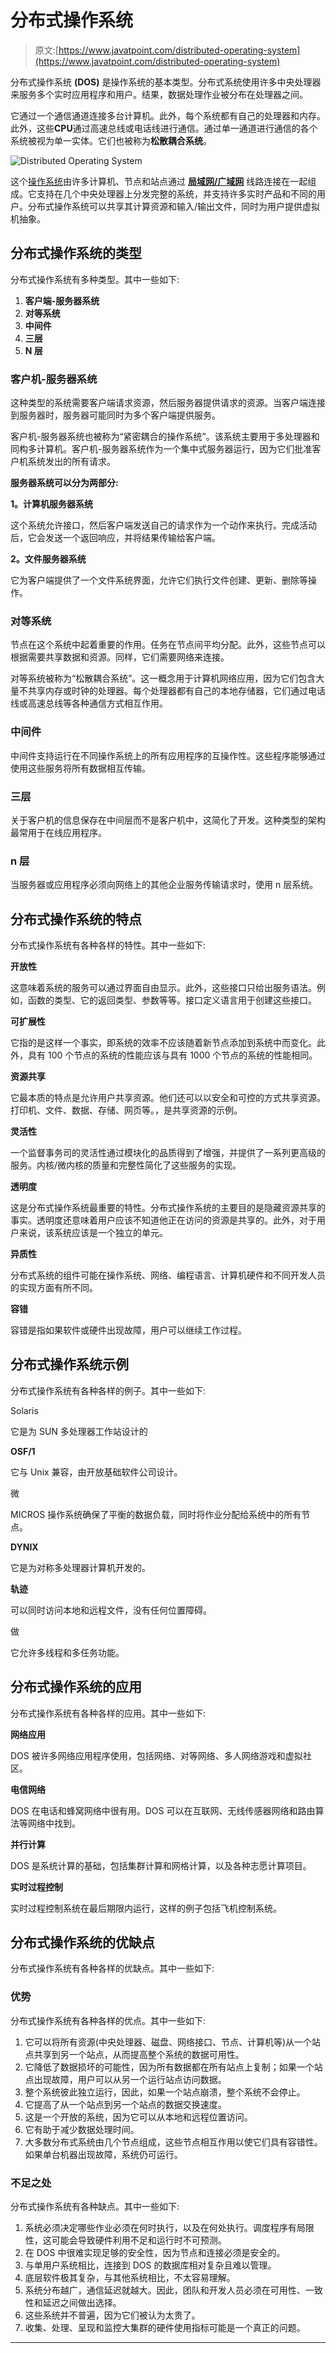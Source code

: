 # 分布式操作系统

> 原文:[https://www.javatpoint.com/distributed-operating-system](https://www.javatpoint.com/distributed-operating-system)

分布式操作系统 **(DOS)** 是操作系统的基本类型。分布式系统使用许多中央处理器来服务多个实时应用程序和用户。结果，数据处理作业被分布在处理器之间。

它通过一个通信通道连接多台计算机。此外，每个系统都有自己的处理器和内存。此外，这些**CPU**通过高速总线或电话线进行通信。通过单一通道进行通信的各个系统被视为单一实体。它们也被称为**松散耦合系统**。

![Distributed Operating System](../Images/16e17ffdbe636a8d87aeab155854ad06.png)

这个[操作系统](https://www.javatpoint.com/os-tutorial)由许多计算机、节点和站点通过 [**局域网/广域网**](https://www.javatpoint.com/lan-vs-wan) 线路连接在一起组成。它支持在几个中央处理器上分发完整的系统，并支持许多实时产品和不同的用户。分布式操作系统可以共享其计算资源和输入/输出文件，同时为用户提供虚拟机抽象。

## 分布式操作系统的类型

分布式操作系统有多种类型。其中一些如下:

1.  **客户端-服务器系统**
2.  **对等系统**
3.  **中间件**
4.  **三层**
5.  **N 层**

### 客户机-服务器系统

这种类型的系统需要客户端请求资源，然后服务器提供请求的资源。当客户端连接到服务器时，服务器可能同时为多个客户端提供服务。

客户机-服务器系统也被称为“紧密耦合的操作系统”。该系统主要用于多处理器和同构多计算机。客户机-服务器系统作为一个集中式服务器运行，因为它们批准客户机系统发出的所有请求。

**服务器系统可以分为两部分:**

**1。计算机服务器系统**

这个系统允许接口，然后客户端发送自己的请求作为一个动作来执行。完成活动后，它会发送一个返回响应，并将结果传输给客户端。

**2。文件服务器系统**

它为客户端提供了一个文件系统界面，允许它们执行文件创建、更新、删除等操作。

### 对等系统

节点在这个系统中起着重要的作用。任务在节点间平均分配。此外，这些节点可以根据需要共享数据和资源。同样，它们需要网络来连接。

对等系统被称为“松散耦合系统”。这一概念用于计算机网络应用，因为它们包含大量不共享内存或时钟的处理器。每个处理器都有自己的本地存储器，它们通过电话线或高速总线等各种通信方式相互作用。

### 中间件

中间件支持运行在不同操作系统上的所有应用程序的互操作性。这些程序能够通过使用这些服务将所有数据相互传输。

### 三层

关于客户机的信息保存在中间层而不是客户机中，这简化了开发。这种类型的架构最常用于在线应用程序。

### n 层

当服务器或应用程序必须向网络上的其他企业服务传输请求时，使用 n 层系统。

## 分布式操作系统的特点

分布式操作系统有各种各样的特性。其中一些如下:

**开放性**

这意味着系统的服务可以通过界面自由显示。此外，这些接口只给出服务语法。例如，函数的类型、它的返回类型、参数等等。接口定义语言用于创建这些接口。

**可扩展性**

它指的是这样一个事实，即系统的效率不应该随着新节点添加到系统中而变化。此外，具有 100 个节点的系统的性能应该与具有 1000 个节点的系统的性能相同。

**资源共享**

它最本质的特点是允许用户共享资源。他们还可以以安全和可控的方式共享资源。打印机、文件、数据、存储、网页等。，是共享资源的示例。

**灵活性**

一个监督事务司的灵活性通过模块化的品质得到了增强，并提供了一系列更高级的服务。内核/微内核的质量和完整性简化了这些服务的实现。

**透明度**

这是分布式操作系统最重要的特性。分布式操作系统的主要目的是隐藏资源共享的事实。透明度还意味着用户应该不知道他正在访问的资源是共享的。此外，对于用户来说，该系统应该是一个独立的单元。

**异质性**

分布式系统的组件可能在操作系统、网络、编程语言、计算机硬件和不同开发人员的实现方面有所不同。

**容错**

容错是指如果软件或硬件出现故障，用户可以继续工作过程。

## 分布式操作系统示例

分布式操作系统有各种各样的例子。其中一些如下:

Solaris

它是为 SUN 多处理器工作站设计的

**OSF/1**

它与 Unix 兼容，由开放基础软件公司设计。

微

MICROS 操作系统确保了平衡的数据负载，同时将作业分配给系统中的所有节点。

**DYNIX**

它是为对称多处理器计算机开发的。

**轨迹**

可以同时访问本地和远程文件，没有任何位置障碍。

做

它允许多线程和多任务功能。

## 分布式操作系统的应用

分布式操作系统有各种各样的应用。其中一些如下:

**网络应用**

DOS 被许多网络应用程序使用，包括网络、对等网络、多人网络游戏和虚拟社区。

**电信网络**

DOS 在电话和蜂窝网络中很有用。DOS 可以在互联网、无线传感器网络和路由算法等网络中找到。

**并行计算**

DOS 是系统计算的基础，包括集群计算和网格计算，以及各种志愿计算项目。

**实时过程控制**

实时过程控制系统在最后期限内运行，这样的例子包括飞机控制系统。

## 分布式操作系统的优缺点

分布式操作系统有各种各样的优缺点。其中一些如下:

### 优势

分布式操作系统有各种各样的优点。其中一些如下:

1.  它可以将所有资源(中央处理器、磁盘、网络接口、节点、计算机等)从一个站点共享到另一个站点，从而提高整个系统的数据可用性。
2.  它降低了数据损坏的可能性，因为所有数据都在所有站点上复制；如果一个站点出现故障，用户可以从另一个运行站点访问数据。
3.  整个系统彼此独立运行，因此，如果一个站点崩溃，整个系统不会停止。
4.  它提高了从一个站点到另一个站点的数据交换速度。
5.  这是一个开放的系统，因为它可以从本地和远程位置访问。
6.  它有助于减少数据处理时间。
7.  大多数分布式系统由几个节点组成，这些节点相互作用以使它们具有容错性。如果单台机器出现故障，系统仍可运行。

### 不足之处

分布式操作系统有各种缺点。其中一些如下:

1.  系统必须决定哪些作业必须在何时执行，以及在何处执行。调度程序有局限性，这可能会导致硬件利用不足和运行时不可预测。
2.  在 DOS 中很难实现足够的安全性，因为节点和连接必须是安全的。
3.  与单用户系统相比，连接到 DOS 的数据库相对复杂且难以管理。
4.  底层软件极其复杂，与其他系统相比，不太容易理解。
5.  系统分布越广，通信延迟就越大。因此，团队和开发人员必须在可用性、一致性和延迟之间做出选择。
6.  这些系统并不普遍，因为它们被认为太贵了。
7.  收集、处理、呈现和监控大集群的硬件使用指标可能是一个真正的问题。

* * *